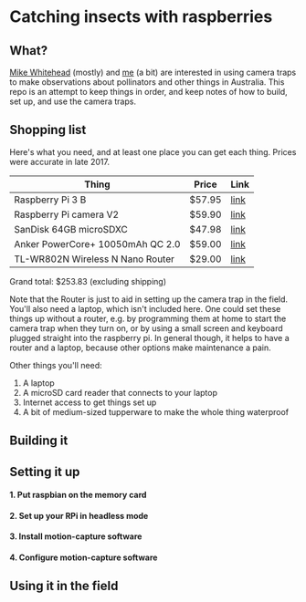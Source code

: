 # Catching insects with raspberries

## What?

[Mike Whitehead](https://michaelrwhitehead.wordpress.com/) (mostly) and [me](http://robertlanfear.com/) (a bit) are interested in using camera traps to make observations about pollinators and other things in Australia. This repo is an attempt to keep things in order, and keep notes of how to build, set up, and use the camera traps. 

## Shopping list

Here's what you need, and at least one place you can get each thing. Prices were accurate in late 2017. 

Thing | Price | Link
------------ | ------------- | -------------
Raspberry Pi 3 B | $57.95 | [link](https://www.littlebirdelectronics.com.au/raspberry-pi-3~38194)
Raspberry Pi camera V2 | $59.90 | [link](https://www.littlebirdelectronics.com.au/raspberry-pi-camera-board-v2-8-megapixels)
SanDisk 64GB microSDXC | $47.98 | [link](https://www.mwave.com.au/product/sandisk-64gb-extreme-microsdxc-uhsi-card-45mbs-ab52673?gclid=Cj0KCQjwg7HPBRDUARIsAMeR_0hD-Axpejh8nX-CrpZ7bEYesIIegPrurTqMBcV850F9jfABD0bgnBIaAoJxEALw_wcB)
Anker PowerCore+ 10050mAh QC 2.0 | $59.00 | [link](http://www.buzzgadgets.com.au/anker-powercore-plus-10050mah-portable-battery-charger-black.html?gclid=Cj0KCQjwg7HPBRDUARIsAMeR_0g6MQOVX5g0RElIYtw4LQTRVpH7G-pLAVSdR3GcaE7i3R-tefYY7_kaAtf1EALw_wcB)
TL-WR802N Wireless N Nano Router| $29.00 | [link](https://www.mwave.com.au/product/tplink-tlwr802n-300mbps-wireless-n-nano-router-ab64161?gclid=Cj0KCQjwg7HPBRDUARIsAMeR_0hcFvUOAFaheZYIzXz1Pkn0HBXFMVBssw69OmRT5FxTK9j_ZKP8kwIaAkWKEALw_wcB)

Grand total: $253.83 (excluding shipping)

Note that the Router is just to aid in setting up the camera trap in the field. You'll also need a laptop, which isn't included here. One could set these things up without a router, e.g. by programming them at home to start the camera trap when they turn on, or by using a small screen and keyboard plugged straight into the raspberry pi. In general though, it helps to have a router and a laptop, because other options make maintenance a pain.

Other things you'll need:

1. A laptop
2. A microSD card reader that connects to your laptop
3. Internet access to get things set up
4. A bit of medium-sized tupperware to make the whole thing waterproof 

## Building it



## Setting it up

#### 1. Put raspbian on the memory card
#### 2. Set up your RPi in headless mode
#### 3. Install motion-capture software
#### 4. Configure motion-capture software

## Using it in the field

